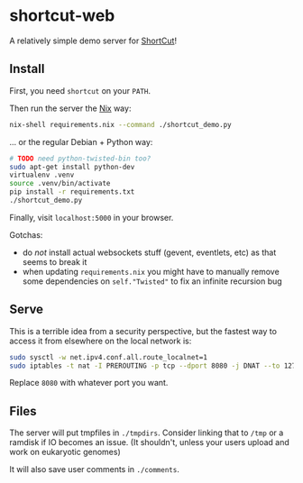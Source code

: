shortcut-web
============

A relatively simple demo server for [ShortCut][1]!

Install
-------

First, you need `shortcut` on your `PATH`.

Then run the server the [Nix][2] way:

```.bash
nix-shell requirements.nix --command ./shortcut_demo.py
```

... or the regular Debian + Python way:

```.bash
# TODO need python-twisted-bin too?
sudo apt-get install python-dev
virtualenv .venv
source .venv/bin/activate
pip install -r requirements.txt
./shortcut_demo.py
```

Finally, visit `localhost:5000` in your browser.

Gotchas:

* do *not* install actual websockets stuff (gevent, eventlets, etc) as that seems to break it
* when updating `requirements.nix` you might have to manually remove
  some dependencies on `self."Twisted"` to fix an infinite recursion bug

Serve
-----

This is a terrible idea from a security perspective,
but the fastest way to access it from elsewhere on the local network is:

```.bash
sudo sysctl -w net.ipv4.conf.all.route_localnet=1
sudo iptables -t nat -I PREROUTING -p tcp --dport 8080 -j DNAT --to 127.0.0.1:5000
```

Replace `8080` with whatever port you want.

Files
-----

The server will put tmpfiles in `./tmpdirs`. Consider linking that to `/tmp` or
a ramdisk if IO becomes an issue. (It shouldn't, unless your users upload and
work on eukaryotic genomes)

It will also save user comments in `./comments`.

[1]: https://github.com/jefdaj/shortcut
[2]: https://nixos.org/nix

